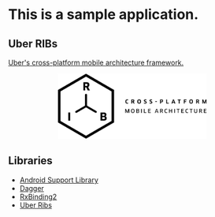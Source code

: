 # This is a sample application.

## Uber RIBs
[Uber's cross-platform mobile architecture framework.][uber-rib-eng]
 

<p align="center">
	<img src="assets/rib_horizontal_black.png" width="60%" height="60%" alt="RIBs"/>
</p>



## Libraries
* [Android Support Library][support-lib]
* [Dagger][dagger]
* [RxBinding2][rxbinding]
* [Uber Ribs][uber-rib]

[support-lib]: https://developer.android.com/topic/libraries/support-library/
[dagger]: https://dagger.dev/
[rxbinding]: https://github.com/JakeWharton/RxBinding/
[uber-rib]: https://github.com/uber/RIBs/
[uber-rib-eng]: https://eng.uber.com/tag/ribs/